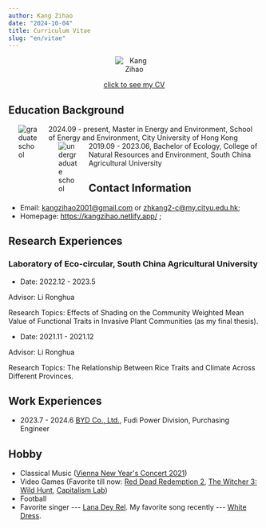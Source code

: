 ```yaml
---
author: Kang Zihao
date: "2024-10-04"
title: Curriculum Vitae
slug: "en/vitae"
---
```




<div align=center>
  <img src="/img/kzh.jpg" style="max-width:15%;min-width:40px;float:none;" alt="Kang Zihao"/>
</div>

<div align=center>

  [click to see my CV](/pdf/CV_ZihaoKang_2024.pdf)
  
</div>


## Education Background

<div>
  <img src="/img/cityu.png" style="max-width:8%;min-width:40px;float:left;" hspace="20"  alt="graduate school"/>
</div>
2024.09 - present, Master in Energy and Environment, School of Energy and Environment, City University of Hong Kong

<div>
  <img src="/img/scau.png" style="max-width:8%;min-width:40px;float:left;" hspace="20"  alt="undergraduate school"/>
</div>
2019.09 - 2023.06, Bachelor of Ecology, College of Natural Resources and Environment, South China Agricultural University

## Contact Information

- Email: kangzihao2001@gmail.com or zhkang2-c@my.cityu.edu.hk;
- Homepage: <https://kangzihao.netlify.app/> ; 

## Research Experiences

### Laboratory of Eco-circular, South China Agricultural University

- Date: 2022.12 - 2023.5

Advisor: Li Ronghua

Research Topics: Effects of Shading on the Community Weighted Mean Value of Functional Traits in Invasive Plant Communities (as my final thesis). 

- Date: 2021.11 - 2021.12

Advisor: Li Ronghua

Research Topics: The Relationship Between Rice Traits and Climate Across Different Provinces.

## Work Experiences

- 2023.7 - 2024.6 [BYD Co., Ltd.](https://www.byd.com/pc/), Fudi Power Division, Purchasing Engineer

## Hobby

- Classical Music ([Vienna New Year's Concert 2021](https://www.bilibili.com/video/BV1SK411g7mS/?spm_id_from=333.337.search-card.all.click&vd_source=ca32dee35b0e116156dcb1470921978c))
- Video Games (Favorite till now: [Red Dead Redemption 2](https://store.steampowered.com/app/1174180/Red_Dead_Redemption_2/), [The Witcher 3: Wild Hunt](https://store.steampowered.com/app/292030/_3/), [Capitalism Lab](https://www.capitalismlab.com/))
- Football 
- Favorite singer --- [Lana Dey Rel](https://www.instagram.com/honeymoon/). My favorite song recently --- [White Dress](https://www.youtube.com/watch?v=yJuV8PDwvC8).





